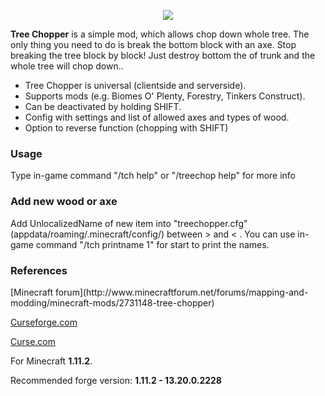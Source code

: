 <p align="center"><img src="http://i.imgur.com/WZrd5Ze.png"></p>

**Tree Chopper** is a simple mod, which allows chop down whole tree. The only thing you need to do is break the bottom block with an axe. Stop breaking the tree block by block! Just destroy bottom the of trunk and the whole tree will chop down..

*   Tree Chopper is universal (clientside and serverside).
*   Supports mods (e.g. Biomes O' Plenty, Forestry, Tinkers Construct).
*   Can be deactivated by holding SHIFT.
*   Config with settings and list of allowed axes and types of wood.
*   Option to reverse function (chopping with SHIFT)

<h3>Usage</h3>
Type in-game command "/tch help" or "/treechop help" for more info

<h3>Add new wood or axe</h3>
Add UnlocalizedName of new item into "treechopper.cfg" (appdata/roaming/.minecraft/config/) between > and < . You can use in-game command "/tch printname 1" for start to print the names.

<h3>References</h3>
[Minecraft forum](http://www.minecraftforum.net/forums/mapping-and-modding/minecraft-mods/2731148-tree-chopper)

[Curseforge.com](https://minecraft.curseforge.com/projects/tree-chopper)

[Curse.com](https://mods.curse.com/mc-mods/minecraft/250241-tree-chopper)

For Minecraft **1.11.2**.

Recommended forge version: **1.11.2 - 13.20.0.2228**